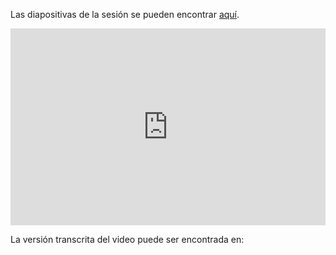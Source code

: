 Las diapositivas de la sesión se pueden encontrar [aquí](https://github.com/dphi-official/convolutional_neural_networks_essentials/blob/master/presentation/CNN%20Essentials.pdf).


<iframe width="100%" height="315" src="https://www.youtube.com/embed/YyoSuP_aFN8" title="Reproductor de video de YouTube" frameborder="0" allow="acelerómetro; reproducción automática; portapapeles -escribir; medios cifrados; giroscopio; imagen en imagen" allowfullscreen></iframe>

La versión transcrita del video puede ser encontrada en: